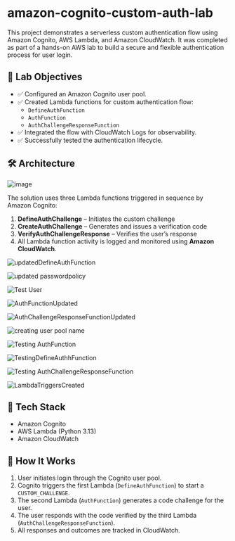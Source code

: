 # amazon-cognito-custom-auth-lab

This project demonstrates a serverless custom authentication flow using Amazon Cognito, AWS Lambda, and Amazon CloudWatch. It was completed as part of a hands-on AWS lab to build a secure and flexible authentication process for user login.

## 🧩 Lab Objectives
- ✅ Configured an Amazon Cognito user pool.
- ✅ Created Lambda functions for custom authentication flow:
  - `DefineAuthFunction`
  - `AuthFunction`
  - `AuthChallengeResponseFunction`
- ✅ Integrated the flow with CloudWatch Logs for observability.
- ✅ Successfully tested the authentication lifecycle.

## 🛠️ Architecture
![image](https://github.com/user-attachments/assets/aedc1352-d5f6-4bb0-931b-c60cd9d99fbf)

The solution uses three Lambda functions triggered in sequence by Amazon Cognito:
1. **DefineAuthChallenge** – Initiates the custom challenge
2. **CreateAuthChallenge** – Generates and issues a verification code
3. **VerifyAuthChallengeResponse** – Verifies the user’s response
4. All Lambda function activity is logged and monitored using **Amazon CloudWatch**.
   
![updatedDefineAuthFunction](https://github.com/user-attachments/assets/69f36620-37ae-4c76-bbe9-17f40ba0c7c5)

![updated passwordpolicy](https://github.com/user-attachments/assets/e1129afa-576b-4290-a8c7-39a8fdd00dd7)

![Test User](https://github.com/user-attachments/assets/018ff957-bf08-465f-aa71-9eef5bff04bd)

![AuthFunctionUpdated](https://github.com/user-attachments/assets/df59b882-4b19-4825-95d9-096d17717d54)

![AuthChallengeResponseFunctionUpdated](https://github.com/user-attachments/assets/9e506a32-0a37-4d0c-8dff-20ceb8f8b550)

![creating user pool name](https://github.com/user-attachments/assets/2c538a3d-0a20-4746-bb35-8bb103b1eb46)

![Testing AuthFunction](https://github.com/user-attachments/assets/897ff87e-a58b-4a26-b458-87b33c97a8ec)

![TestingDefineAuthhFunction](https://github.com/user-attachments/assets/398f1b90-5c26-4cd3-bfb0-bb571acf769b)

![Testing AuthChallengeResponseFunction](https://github.com/user-attachments/assets/bd36b278-fc6e-465e-aab4-06801b21bf15)

![LambdaTriggersCreated](https://github.com/user-attachments/assets/7af705d3-d4c8-4bba-a395-ba7926a24ca9)


## 📂 Tech Stack

- Amazon Cognito  
- AWS Lambda (Python 3.13)  
- Amazon CloudWatch  

## 🚀 How It Works

1. User initiates login through the Cognito user pool.
2. Cognito triggers the first Lambda (`DefineAuthFunction`) to start a `CUSTOM_CHALLENGE`.
3. The second Lambda (`AuthFunction`) generates a code challenge for the user.
4. The user responds with the code verified by the third Lambda (`AuthChallengeResponseFunction`).
5. All responses and outcomes are tracked in CloudWatch.

